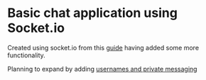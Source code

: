 # Basic chat application using Socket.io

Created using socket.io from this [guide](https://socket.io/get-started/chat) having added some more functionality.

Planning to expand by adding [usernames and private messaging](https://socket.io/get-started/)